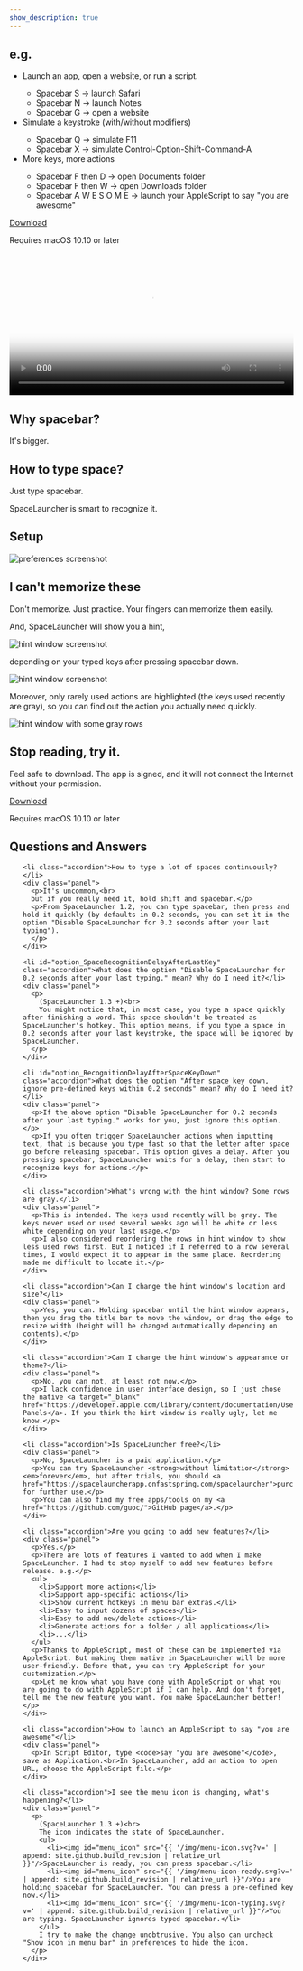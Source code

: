 ```yaml
---
show_description: true
---
```


<section id="example">
  <h2>e.g.</h2>
  <ul>
    <li>Launch an app, open a website, or run a script.</li>
    <ul>
      <li>Spacebar S -> launch Safari</li>
      <li>Spacebar N -> launch Notes</li>
      <li>Spacebar G -> open a website</li>
    </ul>
    <li>Simulate a keystroke (with/without modifiers)</li>
    <ul>
      <li>Spacebar Q -> simulate F11</li>
      <li>Spacebar X -> simulate Control-Option-Shift-Command-A</li>
    </ul>
    <li>More keys, more actions</li>
    <ul>
      <li>Spacebar F then D -> open Documents folder</li>
      <li>Spacebar F then W -> open Downloads folder</li>
      <li>Spacebar A W E S O M E -> launch your AppleScript to say "you are awesome"</li>
    </ul>
  </ul>
</section>

<section>
  <div class="action_button">
    <a id="download" class="pure-button pure-button-primary" href="/download/SpaceLauncher.zip" download>Download</a>
    <p id="action_comment">Requires macOS 10.10 or later</p>
  </div>
</section>

<!-- <iframe src="https://player.vimeo.com/video/218254314" width="568" height="355" frameborder="0" webkitallowfullscreen mozallowfullscreen allowfullscreen></iframe> -->

<video width="100%" controls preload poster='http://res.cloudinary.com/guoc/video/upload/so_1.5/v1495320863/spacelauncher-introduction.png'>
    <source src='http://res.cloudinary.com/guoc/video/upload/v1495320863/spacelauncher-introduction.webm' type='video/webm'>
    <source src='http://res.cloudinary.com/guoc/video/upload/v1495320863/spacelauncher-introduction.mp4' type='video/mp4'>
    <source src='http://res.cloudinary.com/guoc/video/upload/c_scale,w_0.5/v1495320863/spacelauncher-introduction.mp4' type='video/mp4'>
    <source src='http://res.cloudinary.com/guoc/video/upload/v1495320863/spacelauncher-introduction.ogv' type='video/ogg'>
</video>

<!-- <section>
  <a target="_blank" href="http://mac.softpedia.com/get/Utilities/SpaceLauncher.shtml#status">
    <img id="sp100clean_icon" src="{{ '/img/sp100clean.png?v=' | append: site.github.build_revision | relative_url }}" srcset="{{ '/img/sp100clean@2x.png?v=' | append: site.github.build_revision | relative_url }} 2x" alt="100% CLEAN award granted by Softpedia">
  </a>
</section> -->

<section>
  <h2>Why spacebar?</h2>
  <p>It's bigger.</p>
</section>
<section>
  <h2>How to type space?</h2>
  <p>Just type spacebar.</p>
  <p>SpaceLauncher is smart to recognize it.</p>
</section>
<section>
  <h2>Setup</h2>
  <img src="{{ '/img/preferences-screenshot.png?v=' | append: site.github.build_revision | relative_url }}" srcset="{{ '/img/preferences-screenshot@2x.png?v=' | append: site.github.build_revision | relative_url }} 2x" alt="preferences screenshot" data-action="zoom">
</section>
<section>
  <h2>I can't memorize these</h2>
  <p>Don't memorize. Just practice. Your fingers can memorize them easily.</p>
  <p>And, SpaceLauncher will show you a hint,</p>
  <img src="{{ '/img/hint-window-screenshot.png?v=' | append: site.github.build_revision | relative_url }}" srcset="{{ '/img/hint-window-screenshot@2x.png?v=' | append: site.github.build_revision | relative_url }} 2x" alt="hint window screenshot" data-action="zoom">
  <p>depending on your typed keys after pressing spacebar down.</p>
  <img src="{{ '/img/hint-window-with-typed-keys-screenshot.png?v=' | append: site.github.build_revision | relative_url }}" srcset="{{ '/img/hint-window-with-typed-keys-screenshot@2x.png?v=' | append: site.github.build_revision | relative_url }} 2x" alt="hint window screenshot" data-action="zoom">
  <p>Moreover, only rarely used actions are highlighted (the keys used recently are gray), so you can find out the action you actually need quickly.</p>
  <img src="{{ '/img/hint-window-with-some-gray-rows-screenshot.png?v=' | append: site.github.build_revision | relative_url }}" srcset="{{ '/img/hint-window-with-some-gray-rows-screenshot@2x.png?v=' | append: site.github.build_revision | relative_url }} 2x" alt="hint window with some gray rows" data-action="zoom">
</section>
<section id="try">
  <h2>Stop reading, try it.</h2>
  <p>Feel safe to download. The app is signed, and it will not connect the Internet without your permission.</p>
  <div class="action_button">
    <a id="download" class="pure-button pure-button-primary" href="/download/SpaceLauncher.zip" download>Download</a>
    <p id="action_comment">Requires macOS 10.10 or later</p>
  </div>
</section>
<section id="faq">
  <h2>Questions and Answers</h2>
  <ul>

    <li class="accordion">How to type a lot of spaces continuously?</li>
    <div class="panel">
      <p>It's uncommon,<br>
      but if you really need it, hold shift and spacebar.</p>
      <p>From SpaceLauncher 1.2, you can type spacebar, then press and hold it quickly (by defaults in 0.2 seconds, you can set it in the option "Disable SpaceLauncher for 0.2 seconds after your last typing").
      </p>
    </div>

    <li id="option_SpaceRecognitionDelayAfterLastKey" class="accordion">What does the option "Disable SpaceLauncher for 0.2 seconds after your last typing." mean? Why do I need it?</li>
    <div class="panel">
      <p>
        (SpaceLauncher 1.3 +)<br>
        You might notice that, in most case, you type a space quickly after finishing a word. This space shouldn't be treated as SpaceLauncher's hotkey. This option means, if you type a space in 0.2 seconds after your last keystroke, the space will be ignored by SpaceLauncher.
      </p>
    </div>

    <li id="option_RecognitionDelayAfterSpaceKeyDown" class="accordion">What does the option "After space key down, ignore pre-defined keys within 0.2 seconds" mean? Why do I need it?</li>
    <div class="panel">
      <p>If the above option "Disable SpaceLauncher for 0.2 seconds after your last typing." works for you, just ignore this option.</p>
      <p>If you often trigger SpaceLauncher actions when inputting text, that is because you type fast so that the letter after space go before releasing spacebar. This option gives a delay. After you pressing spacebar, SpaceLauncher waits for a delay, then start to recognize keys for actions.</p>
    </div>

    <li class="accordion">What's wrong with the hint window? Some rows are gray.</li>
    <div class="panel">
      <p>This is intended. The keys used recently will be gray. The keys never used or used several weeks ago will be white or less white depending on your last usage.</p>
      <p>I also considered reordering the rows in hint window to show less used rows first. But I noticed if I referred to a row several times, I would expect it to appear in the same place. Reordering made me difficult to locate it.</p>
    </div>

    <li class="accordion">Can I change the hint window's location and size?</li>
    <div class="panel">
      <p>Yes, you can. Holding spacebar until the hint window appears, then you drag the title bar to move the window, or drag the edge to resize width (height will be changed automatically depending on contents).</p>
    </div>

    <li class="accordion">Can I change the hint window's appearance or theme?</li>
    <div class="panel">
      <p>No, you can not, at least not now.</p>
      <p>I lack confidence in user interface design, so I just chose the native <a target="_blank" href="https://developer.apple.com/library/content/documentation/UserExperience/Conceptual/OSXHIGuidelines/WindowPanels.html">Translucent Panels</a>. If you think the hint window is really ugly, let me know.</p>
    </div>

    <li class="accordion">Is SpaceLauncher free?</li>
    <div class="panel">
      <p>No, SpaceLauncher is a paid application.</p>
      <p>You can try SpaceLauncher <strong>without limitation</strong> <em>forever</em>, but after trials, you should <a href="https://spacelauncherapp.onfastspring.com/spacelauncher">purchase</a> for further use.</p>
      <p>You can also find my free apps/tools on my <a href="https://github.com/guoc/">GitHub page</a>.</p>
    </div>

    <li class="accordion">Are you going to add new features?</li>
    <div class="panel">
      <p>Yes.</p>
      <p>There are lots of features I wanted to add when I make SpaceLauncher. I had to stop myself to add new features before release. e.g.</p>
      <ul>
        <li>Support more actions</li>
        <li>Support app-specific actions</li>
        <li>Show current hotkeys in menu bar extras.</li>
        <li>Easy to input dozens of spaces</li>
        <li>Easy to add new/delete actions</li>
        <li>Generate actions for a folder / all applications</li>
        <li>...</li>
      </ul>
      <p>Thanks to AppleScript, most of these can be implemented via AppleScript. But making them native in SpaceLauncher will be more user-friendly. Before that, you can try AppleScript for your customization.</p>
      <p>Let me know what you have done with AppleScript or what you are going to do with AppleScript if I can help. And don't forget, tell me the new feature you want. You make SpaceLauncher better!</p>
    </div>

    <li class="accordion">How to launch an AppleScript to say "you are awesome"</li>
    <div class="panel">
      <p>In Script Editor, type <code>say "you are awesome"</code>, save as Application.<br>In SpaceLauncher, add an action to open URL, choose the AppleScript file.</p>
    </div>

    <li class="accordion">I see the menu icon is changing, what's happening?</li>
    <div class="panel">
      <p>
        (SpaceLauncher 1.3 +)<br>
        The icon indicates the state of SpaceLauncher.
        <ul>
          <li><img id="menu_icon" src="{{ '/img/menu-icon.svg?v=' | append: site.github.build_revision | relative_url }}"/>SpaceLauncher is ready, you can press spacebar.</li>
          <li><img id="menu_icon" src="{{ '/img/menu-icon-ready.svg?v=' | append: site.github.build_revision | relative_url }}"/>You are holding spacebar for SpaceLauncher. You can press a pre-defined key now.</li>
          <li><img id="menu_icon" src="{{ '/img/menu-icon-typing.svg?v=' | append: site.github.build_revision | relative_url }}"/>You are typing. SpaceLauncher ignores typed spacebar.</li>
        </ul>
        I try to make the change unobtrusive. You also can uncheck "Show icon in menu bar" in preferences to hide the icon.
      </p>
    </div>

  </ul>
</section>
